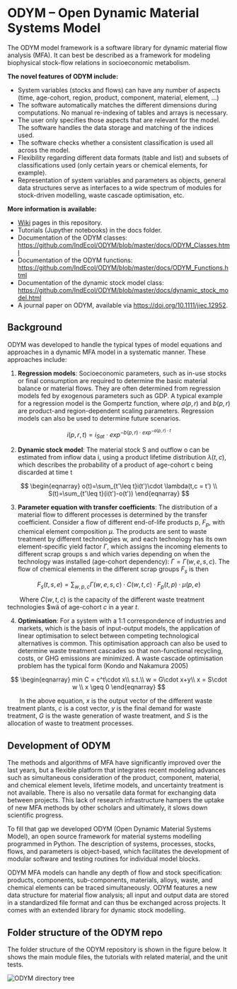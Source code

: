 # ODYM – Open Dynamic Material Systems Model

The ODYM model framework is a software library for dynamic material flow analysis (MFA). It can best be described as a framework for modeling biophysical stock-flow relations in socioeconomic metabolism. 

**The novel features of ODYM include:**
- System variables (stocks and flows) can have any number of aspects (time, age-cohort, region, product, component, material, element, …)
- The software automatically matches the different dimensions during computations. No manual re-indexing of tables and arrays is necessary. 
- The user only specifies those aspects that are relevant for the model. The software handles the data storage and matching of the indices used.
- The software checks whether a consistent classification is used all across the model.
- Flexibility regarding different data formats (table and list) and subsets of classifications used (only certain years or chemical elements, for example).
- Representation of system variables and parameters as objects, general data structures serve as interfaces to a wide spectrum of modules for stock-driven modelling, waste cascade optimisation, etc.

**More information is available:**
- [Wiki](https://github.com/IndEcol/ODYM/wiki) pages in this repository.
- Tutorials (Jupyther notebooks) in the docs folder.
- Documentation of the ODYM classes: https://github.com/IndEcol/ODYM/blob/master/docs/ODYM_Classes.html 
- Documentation of the ODYM functions: https://github.com/IndEcol/ODYM/blob/master/docs/ODYM_Functions.html 
- Documentation of the dynamic stock model class: https://github.com/IndEcol/ODYM/blob/master/docs/dynamic_stock_model.html 
- A journal paper on ODYM, available via https://doi.org/10.1111/jiec.12952.


## Background

ODYM was developed to handle the typical types of model equations and approaches in a dynamic MFA model in a systematic manner. 
These approaches include:

1. **Regression models**: Socioeconomic parameters, such as in-use stocks or final consumption are required to determine the basic material balance or material flows. They are often determined from regression models fed by exogenous parameters such as GDP. A typical example for a regression model is the Gompertz function, where $a(p,r)$ and $b(p,r)$ are product-and region-dependent scaling parameters. Regression models can also be used to determine future scenarios.
	   
$$i(p,r,t) = i_{Sat}\cdot exp^{-b(p,r)\cdot exp^{-a(p,r)\cdot t}}$$
     
2. **Dynamic stock model**: The material stock S and outflow o can be estimated from inflow data i, using a product lifetime distribution $\lambda(t,c)$, which describes the probability of a product of age-cohort c being discarded at time t 

$$ \begin{eqnarray} o(t)=\sum_{t'\leq t}i(t')\cdot \lambda(t,c = t') \\ S(t)=\sum_{t'\leq t}(i(t')-o(t')) \end{eqnarray} $$

3. **Parameter equation with transfer coefficients**: The distribution of a material flow to different processes is determined by the transfer coefficient. Consider a flow of different end-of-life products p, $F_p$, with chemical element composition $\mu$. The products are sent to waste treatment by different technologies w, and each technology has its own element-specific yield factor $\Gamma$, which assigns the incoming elements to different scrap groups s and which varies depending on when the technology was installed (age-cohort dependency): $\Gamma = \Gamma(w,e,s,c)$. The flow of chemical elements in the different scrap groups $F_s$ is then

$$ F_s(t,s,e) = \sum_{w,p,c}\Gamma(w,e,s,c)\cdot C(w,t,c)\cdot F_p(t,p)\cdot \mu(p,e)$$

&nbsp;&nbsp;&nbsp;&nbsp;&nbsp;&nbsp; Where $C(w,t,c)$ is the capacity of the different waste treatment technologies $wä of age-cohort $c$ in a year $t$.

4. **Optimisation**: For a system with a 1:1 correspondence of industries and markets, which is the basis of input-output models, the application of linear optimisation to select between competing technological alternatives is common. This optimisation approach can also be used to determine waste treatment cascades so that non-functional recycling, costs, or GHG emissions are minimized. A waste cascade optimisation problem has the typical form (Kondo and Nakamura 2005)
	
$$ \begin{eqnarray} min C = c^t\cdot x\\ s.t.\\ w = G\cdot x+y\\ x = S\cdot w \\ x \geq 0  \end{eqnarray} $$
	
&nbsp;&nbsp;&nbsp;&nbsp;&nbsp;&nbsp; In the above equation, $x$ is the output vector of the different waste treatment plants, $c$ is a cost vector, $y$ is the final demand for waste treatment, $G$ is the waste generation of waste treatment, and $S$ is the allocation of waste to treatment processes.

 
## Development of ODYM

The methods and algorithms of MFA have significantly improved over the last years, but a flexible platform that integrates recent modeling advances such as simultaneous consideration of the product, component, material, and chemical element levels, lifetime models, and uncertainty treatment is not available. There is also no versatile data format for exchanging data between projects. This lack of research infrastructure hampers the uptake of new MFA methods by other scholars and ultimately, it slows down scientific progress. 

To fill that gap we developed ODYM (Open Dynamic Material Systems Model), an open source framework for material systems modelling programmed in Python. The description of systems, processes, stocks, flows, and parameters is object-based, which facilitates the development of modular software and testing routines for individual model blocks. 

ODYM MFA models can handle any depth of flow and stock specification: products, components, sub-components, materials, alloys, waste, and chemical elements can be traced simultaneously. ODYM features a new data structure for material flow analysis; all input and output data are stored in a standardized file format and can thus be exchanged across projects. It comes with an extended library for dynamic stock modelling. 


## Folder structure of the ODYM repo

The folder structure of the ODYM repository is shown in the figure below. It shows the main module files, the tutorials with related material, and the unit tests. 

![ODYM directory tree](https://github.com/IndEcol/ODYM/blob/master/docs/Images/ODYM_DirectoryTree.png "ODYM directory tree")
